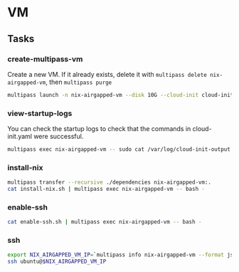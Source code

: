 # VM

## Tasks

### create-multipass-vm

Create a new VM. If it already exists, delete it with `multipass delete nix-airgapped-vm`, then `multipass purge`

```sh
multipass launch -n nix-airgapped-vm --disk 10G --cloud-init cloud-init.yaml --verbose
```

### view-startup-logs

You can check the startup logs to check that the commands in cloud-init.yaml were successful.

```sh
multipass exec nix-airgapped-vm -- sudo cat /var/log/cloud-init-output.log
```

### install-nix

```sh
multipass transfer --recursive ./dependencies nix-airgapped-vm:.
cat install-nix.sh | multipass exec nix-airgapped-vm -- bash -
```

### enable-ssh

```sh
cat enable-ssh.sh | multipass exec nix-airgapped-vm -- bash -
```

### ssh

```sh
export NIX_AIRGAPPED_VM_IP=`multipass info nix-airgapped-vm --format json | jq -r '.info["nix-airgapped-vm"]["ipv4"][0]'`
ssh ubuntu@$NIX_AIRGAPPED_VM_IP
```

